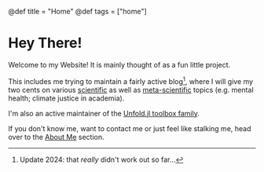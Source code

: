 @def title = "Home"
@def tags = ["home"]

# Hey There!

Welcome to my Website! It is mainly thought of as a fun little project. 

This includes me trying to maintain a fairly active blog[^1], where I will give my two cents on various [scientific](/blog/science) as well as  [meta-scientific](/blog/meta_science/) topics (e.g. mental health; climate justice in academia). 

I'm also an active maintainer of the [Unfold.jl toolbox family](https://unfoldtoolbox.github.io/UnfoldDocs/main/). 

If you don't know me, want to contact me or just feel like stalking me, head over to the [About Me](/AboutMe/) section.


[^1]: Update 2024: that _really_ didn't work out so far...

